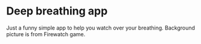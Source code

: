 # Deep breathing app
Just a funny simple app to help you watch over your breathing.
Background picture is from Firewatch game.

